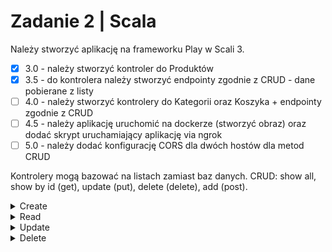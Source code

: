 # Zadanie 2 | Scala

Należy stworzyć aplikację na frameworku Play w Scali 3.

- [x] 3.0 - należy stworzyć kontroler do Produktów
- [x] 3.5 - do kontrolera należy stworzyć endpointy zgodnie z CRUD - dane pobierane z listy
- [ ] 4.0 - należy stworzyć kontrolery do Kategorii oraz Koszyka + endpointy zgodnie z CRUD
- [ ] 4.5 - należy aplikację uruchomić na dockerze (stworzyć obraz) oraz dodać skrypt uruchamiający aplikację via ngrok
- [ ] 5.0 - należy dodać konfigurację CORS dla dwóch hostów dla metod CRUD

Kontrolery mogą bazować na listach zamiast baz danych. CRUD: show all, show by id (get), update (put), delete (delete), add (post).

<details><summary> Create </summary>
<img width="789" alt="image" src="https://github.com/user-attachments/assets/6f34dd15-80bf-4ad5-84d2-209dffa5064a" />
</details>

<details><summary> Read </summary>
<h4>List all</h4>
<img width="535" alt="image" src="https://github.com/user-attachments/assets/bd10823f-615e-4233-ae1e-520d9072312b" />

<h4>By ID</h4>
<img width="531" alt="image" src="https://github.com/user-attachments/assets/6fe2404c-0836-4fa4-ac1f-b537a4c21473" />
</details>

<details><summary> Update </summary>
<img width="785" alt="image" src="https://github.com/user-attachments/assets/6b134925-757d-47b1-9e44-0b8f2dbbe03d" />
</details>

<details><summary> Delete </summary>
<img width="531" alt="image" src="https://github.com/user-attachments/assets/c2b950ec-a6c4-42cc-bb45-9c500f8bd911" />
</details>
